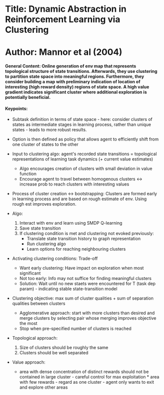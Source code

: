 # Title: Dynamic Abstraction in Reinforcement Learning via Clustering

# Author: Mannor et al (2004)

#### General Content: Online generation of env map that represents topological structure of state transitions. Afterwards, they use clustering to partition state space into meaningful regions. Furthermore, they consider building a map with preliminary indication of location of interesting (high reward density) regions of state space. A high value gradient indicates significant cluster where additional exploration is potentially beneficial. 


#### Keypoints: 

* Subtask definition in terms of state space - here: consider clusters of states as intermediate stages in learning process, rather than unique states - leads to more robust results.
* Option is then defined as policy that allows agent to efficiently shift from one cluster of states to the other

* Input to clustering algo: agent's recorded state transitions = topological representations of learning task dynamics (+ current value estimates)
	* Algo encourages creation of clusters with small deviation in value function
	* Encourage agent to travel between homogenous clusters <-> increase prob to reach clusters with interesting values

* Process of cluster creation <-> bootstrapping: Clusters are formed early in learning process and are based on rough estimate of env. Using rough est improves exploration.

* Algo:
	1. Interact with env and learn using SMDP Q-learning
	2. Save state transition
	3. If clustering condition is met and clustering not evoked previously:
		* Translate state transition history to graph representation
		* Run clustering algo
		* Learn options for reaching neighbouring clusters

* Activating clustering conditions: Trade-off
	* Want early clustering: Have impact on exploration when most significant 
	* Not too early: Info may not suffice for finding meaningful clusters
	* Solution: Wait until no new staets were encountered for T (task dep param) - indicating stable state-transition model

* Clustering objective: max sum of cluster qualities + sum of separation qualities between clusters
	* Agglomerative approach: start with more clusters than desired and merge clusters by selecting pair whose merging improves objective the most
	* Stop when pre-specified number of clusters is reached

* Topological approach: 
	1. Size of clusters should be roughly the same
	2. Clusters should be well separated

* Value approach: 
	* area with dense concentration of distinct rewards should not be contained in large cluster - careful control for max exploitation   	* area with few rewards - regard as one cluster - agent only wants to exit and explore other areas
